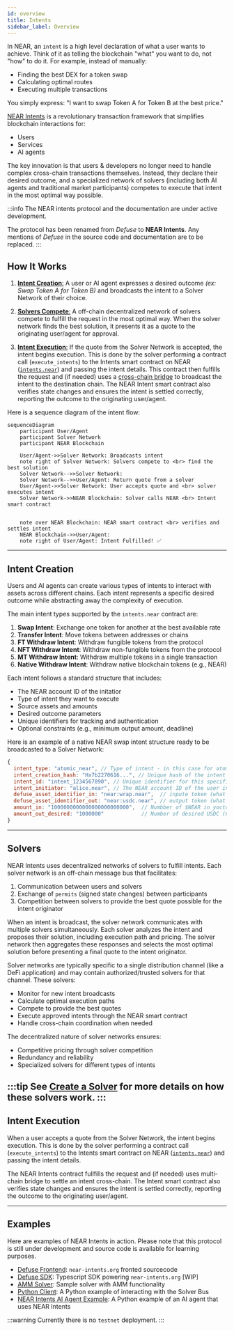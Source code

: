 ```yaml
---
id: overview
title: Intents
sidebar_label: Overview
---
```


In NEAR, an `intent` is a high level declaration of what a user wants to achieve. Think of it as telling the blockchain "what" you want to do, not "how" to do it. For example, instead of manually:
- Finding the best DEX for a token swap
- Calculating optimal routes
- Executing multiple transactions

You simply express: "I want to swap Token A for Token B at the best price."

[NEAR Intents](https://near.org/blog/introducing-near-intents/) is a revolutionary transaction framework that simplifies blockchain interactions for:
- Users
- Services
- AI agents

The key innovation is that users & developers no longer need to handle complex cross-chain transactions themselves. Instead, they declare their desired outcome, and a specialized network of solvers (including both AI agents and traditional market participants) competes to execute that intent in the most optimal way possible.

:::info
The NEAR intents protocol and the documentation are under active development.

The protocol has been renamed from _Defuse_ to **NEAR Intents**.
Any mentions of _Defuse_ in the source code and documentation are to be replaced.
:::

## How It Works

1. [**Intent Creation**:](#intent-creation) A user or AI agent expresses a desired outcome _(ex: Swap Token A for Token B)_ and broadcasts the intent to a Solver Network of their choice.

2. [**Solvers Compete**:](#solvers) A off-chain decentralized network of solvers compete to fulfill the request in the most optimal way. When the solver network finds the best solution, it presents it as a quote to the originating user/agent for approval.

4. [**Intent Execution**:](#intent-execution) If the quote from the Solver Network is accepted, the intent begins execution. This is done by the solver performing a contract call (`execute_intents`) to the Intents smart contract on NEAR ([`intents.near`](https://nearblocks.io/address/intents.near)) and passing the intent details. This contract then fulfills the request and (if needed) uses a [cross-chain bridge](intents-bridge.md) to broadcast the intent to the destination chain. The NEAR Intent smart contract also verifies state changes and ensures the intent is settled correctly, reporting the outcome to the originating user/agent.

Here is a sequence diagram of the intent flow:

```mermaid
sequenceDiagram
    participant User/Agent
    participant Solver Network
    participant NEAR Blockchain

    User/Agent->>Solver Network: Broadcasts intent
    note right of Solver Network: Solvers compete to <br> find the best solution
    Solver Network-->>Solver Network: 
    Solver Network-->>User/Agent: Return quote from a solver
    User/Agent->>Solver Network: User accepts quote and <br> solver executes intent
    Solver Network->>NEAR Blockchain: Solver calls NEAR <br> Intent smart contract


    note over NEAR Blockchain: NEAR smart contract <br> verifies and settles intent
    NEAR Blockchain->>User/Agent: 
    note right of User/Agent: Intent Fulfilled! ✅
```

---

## Intent Creation

Users and AI agents can create various types of intents to interact with assets across different chains. Each intent represents a specific desired outcome while abstracting away the complexity of execution.

The main intent types supported by the `intents.near` contract are:

1. **Swap Intent**: Exchange one token for another at the best available rate
2. **Transfer Intent**: Move tokens between addresses or chains
3. **FT Withdraw Intent**: Withdraw fungible tokens from the protocol
4. **NFT Withdraw Intent**: Withdraw non-fungible tokens from the protocol
5. **MT Withdraw Intent**: Withdraw multiple tokens in a single transaction
6. **Native Withdraw Intent**: Withdraw native blockchain tokens (e.g., NEAR)

Each intent follows a standard structure that includes:
- The NEAR account ID of the initatior
- Type of intent they want to execute
- Source assets and amounts
- Desired outcome parameters
- Unique identifiers for tracking and authentication
- Optional constraints (e.g., minimum output amount, deadline)

Here is an example of a native NEAR swap intent structure ready to be broadcasted to a Solver Network:

```js
{
  intent_type: "atomic_near", // Type of intent - in this case for atomic swaps on NEAR
  intent_creation_hash: "Hx7b2270616...", // Unique hash of the intent for authenticity
  intent_id: "intent_1234567890", // Unique identifier for this specific intent
  intent_initiator: "alice.near", // The NEAR account ID of the user initiating the swap
  defuse_asset_identifier_in: "near:wrap.near",  // inpute token (what you are swapping)
  defuse_asset_identifier_out: "near:usdc.near", // output token (what you want to receive)
  amount_in: "1000000000000000000000000",  // Numbber of $NEAR in yoctoNEAR (1 NEAR = 10^24 yoctoNEAR)
  amount_out_desired: "1000000"            // Number of desired USDC (6 decimals)
}
```

<!-- TODO: add example of a cross-chain swap intent & and where to get the asset identifiers -->

---

## Solvers

NEAR Intents uses decentralized networks of solvers to fulfill intents. Each solver network is an off-chain message bus that facilitates:

1. Communication between users and solvers
2. Exchange of `permits` (signed state changes) between participants
3. Competition between solvers to provide the best quote possible for the intent originator

When an intent is broadcast, the solver network communicates with multiple solvers simultaneously. Each solver analyzes the intent and proposes their solution, including execution path and pricing. The solver network then aggregates these responses and selects the most optimal solution before presenting a final quote to the intent originator.

<!-- TODO: add diagram of the solver network -->

Solver networks are typically specific to a single distribution channel (like a DeFi application) and may contain authorized/trusted solvers for that channel. These solvers:

- Monitor for new intent broadcasts
- Calculate optimal execution paths
- Compete to provide the best quotes
- Execute approved intents through the NEAR smart contract
- Handle cross-chain coordination when needed

The decentralized nature of solver networks ensures:

- Competitive pricing through solver competition
- Redundancy and reliability
- Specialized solvers for different types of intents

:::tip
See [Create a Solver](solvers.md) for more details on how these solvers work.
:::
---

## Intent Execution

When a user accepts a quote from the Solver Network, the intent begins execution. This is done by the solver performing a contract call (`execute_intents`) to the Intents smart contract on NEAR ([`intents.near`](https://nearblocks.io/address/intents.near)) and passing the intent details. 

The NEAR Intents contract fullfills the request and (if needed) uses multi-chain bridge to settle an intent cross-chain. The Intent smart contract also verifies state changes and ensures the intent is settled correctly, reporting the outcome to the originating user/agent.

<!-- TODO: add link to smart contract docs -->

---

## Examples

Here are examples of NEAR Intents in action. Please note that this protocol is still under development and source code is available for learning purposes.

- [Defuse Frontend](https://github.com/defuse-protocol/defuse-frontend): `near-intents.org` fronted sourcecode
- [Defuse SDK](https://github.com/defuse-protocol/defuse-sdk): Typescript SDK powering `near-intents.org` [WIP]  
- [AMM Solver](https://github.com/defuse-protocol/near-intents-amm-solver): Sample solver with AMM functionality
- [Python Client](https://github.com/referencedev/test-intent): A Python example of interacting with the Solver Bus
- [NEAR Intents AI Agent Example](https://github.com/near-examples/near-intents-agent-example): A Python example of an AI agent that uses NEAR Intents

:::warning
Currently there is no `testnet` deployment.
:::
